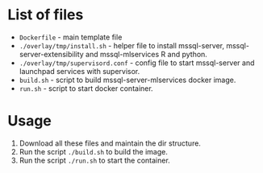 # List of files

- `Dockerfile` - main template file
- `./overlay/tmp/install.sh` - helper file to install mssql-server, mssql-server-extensibility and mssql-mlservices R and python.
- `./overlay/tmp/supervisord.conf` - config file to start mssql-server and launchpad services with supervisor.
- `build.sh` - script to build mssql-server-mlservices docker image.
- `run.sh` - script to start docker container.

# Usage

1. Download all these files and maintain the dir structure.
2. Run the script `./build.sh` to build the image.
3. Run the script `./run.sh` to start the container.
